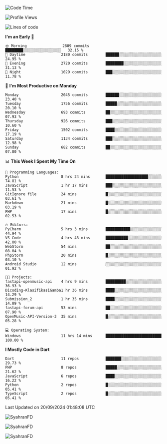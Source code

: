 <!--START_SECTION:waka-->
![Code Time](http://img.shields.io/badge/Code%20Time-428%20hrs%207%20mins-blue)

![Profile Views](http://img.shields.io/badge/Profile%20Views-14-blue)

![Lines of code](https://img.shields.io/badge/From%20Hello%20World%20I%27ve%20Written-3.5%20million%20lines%20of%20code-blue)

**I'm an Early 🐤** 

```text
🌞 Morning                2809 commits        ████████░░░░░░░░░░░░░░░░░   32.15 % 
🌆 Daytime                2180 commits        ██████░░░░░░░░░░░░░░░░░░░   24.95 % 
🌃 Evening                2720 commits        ████████░░░░░░░░░░░░░░░░░   31.13 % 
🌙 Night                  1029 commits        ███░░░░░░░░░░░░░░░░░░░░░░   11.78 % 
```
📅 **I'm Most Productive on Monday** 

```text
Monday                   2045 commits        ██████░░░░░░░░░░░░░░░░░░░   23.40 % 
Tuesday                  1756 commits        █████░░░░░░░░░░░░░░░░░░░░   20.10 % 
Wednesday                693 commits         ██░░░░░░░░░░░░░░░░░░░░░░░   07.93 % 
Thursday                 926 commits         ███░░░░░░░░░░░░░░░░░░░░░░   10.60 % 
Friday                   1502 commits        ████░░░░░░░░░░░░░░░░░░░░░   17.19 % 
Saturday                 1134 commits        ███░░░░░░░░░░░░░░░░░░░░░░   12.98 % 
Sunday                   682 commits         ██░░░░░░░░░░░░░░░░░░░░░░░   07.80 % 
```


📊 **This Week I Spent My Time On** 

```text
💬 Programming Languages: 
Python                   8 hrs 24 mins       ███████████████████░░░░░░   74.81 % 
JavaScript               1 hr 17 mins        ███░░░░░░░░░░░░░░░░░░░░░░   11.53 % 
GitIgnore file           24 mins             █░░░░░░░░░░░░░░░░░░░░░░░░   03.61 % 
Markdown                 21 mins             █░░░░░░░░░░░░░░░░░░░░░░░░   03.19 % 
PHP                      17 mins             █░░░░░░░░░░░░░░░░░░░░░░░░   02.53 % 

🔥 Editors: 
PyCharm                  5 hrs 3 mins        ███████████░░░░░░░░░░░░░░   44.94 % 
VS Code                  4 hrs 43 mins       ██████████░░░░░░░░░░░░░░░   42.00 % 
WebStorm                 54 mins             ██░░░░░░░░░░░░░░░░░░░░░░░   08.04 % 
PhpStorm                 20 mins             █░░░░░░░░░░░░░░░░░░░░░░░░   03.10 % 
Android Studio           12 mins             ░░░░░░░░░░░░░░░░░░░░░░░░░   01.92 % 

🐱‍💻 Projects: 
fastapi-openmusic-api    4 hrs 9 mins        █████████░░░░░░░░░░░░░░░░   36.93 % 
Dicoding-KlasifikasiGamba1 hr 36 mins        ████░░░░░░░░░░░░░░░░░░░░░   14.29 % 
Submission_2             1 hr 35 mins        ████░░░░░░░░░░░░░░░░░░░░░   14.09 % 
fastapi-forum-api        53 mins             ██░░░░░░░░░░░░░░░░░░░░░░░   07.90 % 
OpenMusic-API-Version-3  35 mins             █░░░░░░░░░░░░░░░░░░░░░░░░   05.28 % 

💻 Operating System: 
Windows                  11 hrs 14 mins      █████████████████████████   100.00 % 
```

**I Mostly Code in Dart** 

```text
Dart                     11 repos            ███████░░░░░░░░░░░░░░░░░░   29.73 % 
PHP                      8 repos             █████░░░░░░░░░░░░░░░░░░░░   21.62 % 
JavaScript               6 repos             ████░░░░░░░░░░░░░░░░░░░░░   16.22 % 
Python                   2 repos             █░░░░░░░░░░░░░░░░░░░░░░░░   05.41 % 
TypeScript               2 repos             █░░░░░░░░░░░░░░░░░░░░░░░░   05.41 % 
```




 Last Updated on 20/09/2024 01:48:08 UTC
<!--END_SECTION:waka-->

<p align="left">
  <img src="https://github-readme-stats.vercel.app/api/top-langs?username=SyahranFD&layout=donut&hide=C%2B%2B,CMake,css&show_icons=true&locale=en&&theme=blueberry" alt="SyahranFD" />
</p>

<p align="left">
  <img src="https://github-readme-stats.vercel.app/api?username=SyahranFD&show_icons=true&locale=en&theme=blueberry" alt="SyahranFD" />
</p>

<p align="left">
  <img src="https://streak-stats.demolab.com/?user=SyahranFD&theme=blueberry" alt="SyahranFD"/>
</p>
